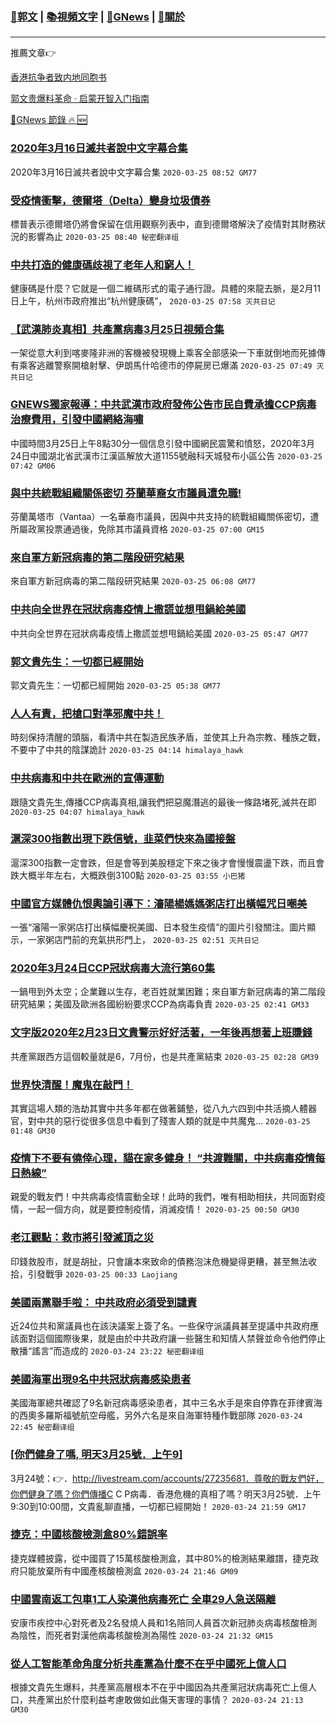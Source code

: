 ###  [:eagle:郭文](https://github.com/ourhimalayas/txt) | [:books:視頻文字](https://github.com/ourhimalayas/txt/blob/master/content/README.md) | [:newspaper:GNews](https://github.com/ourhimalayas/txt/blob/master/content/gnews/README.md) | [:pray:關於](https://github.com/ourhimalayas/home/tree/master/about)
---

推薦文章:point_right:

[香港抗争者致内地同胞书](https://github.com/ourhimalayas/news/blob/master/2019/08/a_letter_from_the_hong_kong_people.md)

[郭文贵爆料革命 · 启蒙开智入门指南](https://github.com/ourhimalayas/txt/issues/1)

[:newspaper:GNews 節錄 :fire: :new:](https://github.com/ourhimalayas/txt/blob/master/content/gnews/README.md) 



### [2020年3月16日滅共者說中文字幕合集](/content/gnews/1/README.md)

2020年3月16日滅共者說中文字幕合集  `2020-03-25 08:52 GM77`

### [受疫情衝擊，德爾塔（Delta）變身垃圾債券](/content/gnews/2/README.md)

標普表示德爾塔仍將會保留在信用觀察列表中，直到德爾塔解決了疫情對其財務狀況的影響為止  `2020-03-25 08:40 秘密翻译组`

### [中共打造的健康碼歧視了老年人和窮人！](/content/gnews/3/README.md)

健康碼是什麼？它就是一個二維碼形式的電子通行證。具體的來龍去脈，是2月11日上午，杭州市政府推出“杭州健康碼”，  `2020-03-25 07:58 灭共日记`

### [【武漢肺炎真相】共產黨病毒3月25日視頻合集](/content/gnews/4/README.md)

一架從意大利到喀麥隆非洲的客機被發現機上乘客全部感染一下車就倒地而死據傳有乘客逃離警察開槍射擊、伊朗馬什哈德市的停屍房已爆滿  `2020-03-25 07:49 灭共日记`

### [GNEWS獨家報導：中共武漢市政府發佈公告市民自費承擔CCP病毒治療費用，引發中國網絡海嘯](/content/gnews/5/README.md)

中國時間3月25日上午8點30分一個信息引發中國網民震驚和憤怒，2020年3月24日中國湖北省武漢市江漢區解放大道1155號融科天城發布小區公告  `2020-03-25 07:42 GM06`

### [與中共統戰組織關係密切 芬蘭華裔女市議員遭免職!](/content/gnews/6/README.md)

芬蘭萬塔市（Vantaa）一名華裔市議員，因與中共支持的統戰組織關係密切，遭所屬政黨投票通過後，免除其市議員資格  `2020-03-25 07:00 GM15`

### [來自軍方新冠病毒的第二階段研究結果](/content/gnews/7/README.md)

來自軍方新冠病毒的第二階段研究結果  `2020-03-25 06:08 GM77`

### [中共向全世界在冠狀病毒疫情上撒謊並想甩鍋給美國](/content/gnews/8/README.md)

中共向全世界在冠狀病毒疫情上撒謊並想甩鍋給美國  `2020-03-25 05:47 GM77`

### [郭文貴先生：一切都已經開始](/content/gnews/9/README.md)

郭文貴先生：一切都已經開始  `2020-03-25 05:38 GM77`

### [人人有責，把槍口對準邪魔中共！](/content/gnews/10/README.md)

時刻保持清醒的頭腦，看清中共在製造民族矛盾，並使其上升為宗教、種族之戰，不要中了中共的陰謀詭計  `2020-03-25 04:14 himalaya_hawk`

### [中共病毒和中共在歐洲的宣傳運動](/content/gnews/11/README.md)

跟隨文貴先生,傳播CCP病毒真相,讓我們把惡魔潛逃的最後一條路堵死,滅共在即  `2020-03-25 04:07 himalaya_hawk`

### [滬深300指數出現下跌信號，韭菜們快來為國接盤](/content/gnews/12/README.md)

滬深300指數一定會跌，但是會等到美股穩定下來之後才會慢慢震盪下跌，而且會跌大概半年左右，大概跌倒3100點  `2020-03-25 03:55 小巴猪`

### [中國官方媒體仇恨輿論引導下：瀋陽楊媽媽粥店打出橫幅咒日嘲美](/content/gnews/13/README.md)

一張“瀋陽一家粥店打出橫幅慶祝美國、日本發生疫情”的圖片引發關注。圖片顯示，一家粥店門前的充氣拱形門上，  `2020-03-25 02:51 灭共日记`

### [2020年3月24日CCP冠狀病毒大流行第60集](/content/gnews/14/README.md)

一鍋甩到外太空；企業難以生存，老百姓就業困難；來自軍方新冠病毒的第二階段研究結果；美國及歐洲各國紛紛要求CCP為病毒負責  `2020-03-25 02:41 GM33`

### [文字版2020年2月23日文貴警示好好活著，一年後再想著上班賺錢](/content/gnews/15/README.md)

共產黨跟西方這個較量就是6，7月份，也是共產黨結束  `2020-03-25 02:28 GM39`

### [世界快清醒！魔鬼在敲門！](/content/gnews/16/README.md)

其實這場人類的浩劫其實中共多年都在做著鋪墊，從八九六四到中共活摘人體器官，對中共的惡行從很多信息中看到了殘害人類的就是中共魔鬼...  `2020-03-25 01:48 GM30`

### [疫情下不要有僥倖心理，貓在家多健身！ “共渡難關，中共病毒疫情每日熱線”](/content/gnews/17/README.md)

親愛的戰友們！中共病毒疫情震動全球！此時的我們，唯有相助相扶，共同面對疫情，一起一個方向，就是要控制疫情，消滅疫情！  `2020-03-25 00:50 GM30`

### [老江觀點：救市將引發滅頂之災](/content/gnews/18/README.md)

印錢救股市，就是胡扯，只會讓本來致命的債務泡沫危機變得更糟，甚至無法收拾，引發戰爭  `2020-03-25 00:33 Laojiang`

### [美國兩黨聯手啦： 中共政府必須受到譴責](/content/gnews/19/README.md)

近24位共和黨議員也在該決議案上簽了名。一些保守派議員甚至提議中共政府應該面對這個國際後果，就是由於中共政府讓一些醫生和知情人禁聲並命令他們停止散播“謠言”而造成的  `2020-03-24 23:22 秘密翻译组`

### [美國海軍出現9名中共冠狀病毒感染患者](/content/gnews/20/README.md)

美國海軍總共確認了9名新冠病毒感染患者，其中三名水手是來自停靠在菲律賓海的西奧多羅斯福號航空母艦，另外六名是來自海軍特種作戰部隊  `2020-03-24 22:45 秘密翻译组`

### [[你們健身了嗎, 明天3月25號．上午9]](/content/gnews/21/README.md)

3月24號：👉．http://livestream.com/accounts/27235681．尊敬的戰友們好，你們健身了嗎？你們傳播C C P病毒．香港危機的真相了嗎？明天3月25號．上午9:30到10:00間，文貴亂聊直播，一切都已經開始！  `2020-03-24 21:59 GM17`

### [捷克：中國核酸檢測盒80%錯誤率](/content/gnews/22/README.md)

捷克媒體披露，從中國買了15萬核酸檢測盒，其中80%的檢測結果離譜，捷克政府只能放棄所有中國產核酸檢測盒  `2020-03-24 21:46 GM09`

### [中國雲南返工包車1工人染漢他病毒死亡 全車29人急送隔離](/content/gnews/23/README.md)

安康市疾控中心對死者及2名發燒人員和1名陪同人員首次新冠肺炎病毒核酸檢測為陰性，而死者對漢他病毒核酸檢測為陽性  `2020-03-24 21:32 GM15`

### [從人工智能革命角度分析共產黨為什麼不在乎中國死上億人口](/content/gnews/24/README.md)

根據文貴先生爆料，共產黨高層根本不在乎中國因為共產黨冠狀病毒死亡上億人口，共產黨出於什麼利益考慮敢做如此傷天害理的事情？  `2020-03-24 21:13 GM30`

